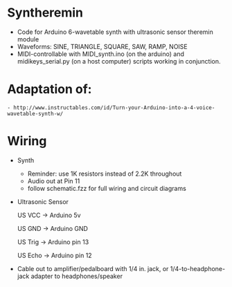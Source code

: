 # Syntheremin
- Code for Arduino 6-wavetable synth with ultrasonic sensor theremin module
- Waveforms: SINE, TRIANGLE, SQUARE, SAW, RAMP, NOISE
- MIDI-controllable with MIDI_synth.ino (on the arduino) and midikeys_serial.py (on a host computer) scripts working in conjunction. 

# Adaptation of:
	- http://www.instructables.com/id/Turn-your-Arduino-into-a-4-voice-wavetable-synth-w/

# Wiring

- Synth

	- Reminder: use 1K resistors instead of 2.2K throughout
	- Audio out at Pin 11
	- follow schematic.fzz for full wiring and circuit diagrams
	
- Ultrasonic Sensor

	US VCC -> Arduino 5v

	US GND -> Arduino GND
	
	US Trig -> Arduino pin 13
	
	US Echo -> Arduino pin 12

- Cable out to amplifier/pedalboard with 1/4 in. jack, or 1/4-to-headphone-jack adapter to headphones/speaker